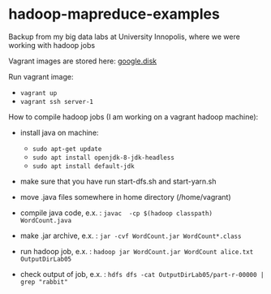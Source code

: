 # hadoop-mapreduce-examples
Backup from my  big data labs at University Innopolis, where we were working with hadoop jobs

Vagrant images are stored here: [google.disk](https://drive.google.com/drive/folders/1KMM3ZSEzYqgHWIMMShHl7phbTtXN3gJu?usp=sharing) 

Run vagrant image:
- `vagrant up`
- `vagrant ssh server-1`

How to compile hadoop jobs (I am working on a vagrant hadoop machine):
- install java on machine: 
  - `sudo apt-get update`
  - `sudo apt install openjdk-8-jdk-headless `
  - `sudo apt install default-jdk`

- make sure that you have run start-dfs.sh and start-yarn.sh
- move .java files somewhere in home directory (/home/vagrant)
- compile java code, e.x. : `javac  -cp $(hadoop classpath) WordCount.java`
- make .jar archive, e.x. : `jar -cvf WordCount.jar WordCount*.class`
- run hadoop job, e.x. : `hadoop jar WordCount.jar WordCount alice.txt OutputDirLab05`
- check output of job, e.x. : `hdfs dfs -cat OutputDirLab05/part-r-00000 | grep "rabbit"`

